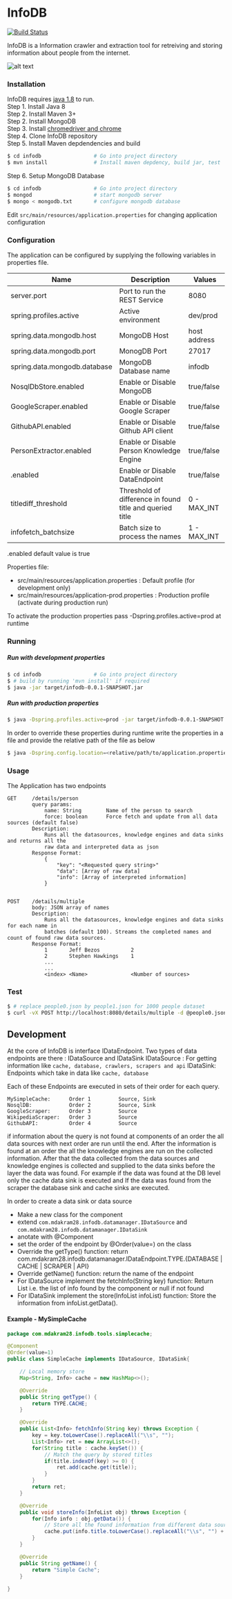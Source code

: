 # InfoDB

[![Build Status](https://travis-ci.org/mdakram28/infodb.svg?branch=master)](https://travis-ci.org/mdakram28/infodb)

InfoDB is a Information crawler and extraction tool for retreiving and storing information about people from the internet.

![alt text](https://raw.githubusercontent.com/mdakram28/infodb/master/docs/architecure.png)

### Installation

InfoDB requires [java 1.8](http://www.oracle.com/technetwork/java/javase/downloads/jdk8-downloads-2133151.html) to run. <br/>
Step 1. Install Java 8 <br/>
Step 2. Install Maven 3+ <br/>
Step 2. Install MongoDB <br/>
Step 3. Install [chromedriver and chrome](https://tecadmin.net/setup-selenium-chromedriver-on-ubuntu/) <br/>
Step 4. Clone InfoDB repository <br/>
Step 5. Install Maven depdendencies and build <br/>
```sh
$ cd infodb                 # Go into project directory
$ mvn install               # Install maven depdency, build jar, test
```
Step 6. Setup MongoDB Database
```sh
$ cd infodb                 # Go into project directory
$ mongod                    # start mongodb server
$ mongo < mongodb.txt       # configure mongodb database
```
Edit `src/main/resources/application.properties`  for changing application configuration

### Configuration

The application can be configured by supplying the following variables in properties file.

| Name | Description | Values |
| ------ | ------ | ------ |
| server.port | Port to run the REST Service | 8080 |
| spring.profiles.active | Active environment  | dev/prod | 
| spring.data.mongodb.host | MongoDB Host | host address |
| spring.data.mongodb.port | MonogDB Port | 27017 |
| spring.data.mongodb.database | MongoDB Database name | infodb |
| NosqlDbStore.enabled | Enable or Disable MongoDB | true/false |
| GoogleScraper.enabled | Enable or Disable Google Scraper | true/false |
| GithubAPI.enabled | Enable or Disable Github API client | true/false |
| PersonExtractor.enabled | Enable or Disable Person Knowledge Engine | true/false |
| <EndpointClassName>.enabled | Enable or Disable DataEndpoint | true/false |
| titlediff_threshold | Threshold of difference in found title and queried title | 0 - MAX_INT |
| infofetch_batchsize | Batch size to process the names | 1 - MAX_INT |

<EndpointClassName>.enabled default value is true

Properties file:
- src/main/resources/application.properties : Default profile (for development only)
- src/main/resources/application-prod.properties : Production profile (activate during production run)

To activate the production properties pass -Dspring.profiles.active=prod at runtime

### Running

##### Run with development properties
```sh
$ cd infodb                 # Go into project directory
$ # build by running 'mvn install' if required
$ java -jar target/infodb-0.0.1-SNAPSHOT.jar
```
##### Run with production properties
```sh
$ java -Dspring.profiles.active=prod -jar target/infodb-0.0.1-SNAPSHOT.jar
```

In order to override these properties during runtime write the properties in a file and provide the relative path of the file as below
```sh
$ java -Dspring.config.location=<relative/path/to/application.properties> -jar target/infodb-0.0.1-SNAPSHOT.jar
```


### Usage

The Application has two endpoints
```
GET     /details/person
        query params:
            name: String        Name of the person to search
            force: boolean      Force fetch and update from all data sources (default false)
        Description:
            Runs all the datasources, knowledge engines and data sinks and returns all the
            raw data and interpreted data as json
        Response Format: 
            {
                "key": "<Requested query string>"
                "data": [Array of raw data]
                "info": [Array of interpreted information]
            }


POST    /details/multiple
        body: JSON array of names
        Description:
            Runs all the datasources, knowledge engines and data sinks for each name in 
            batches (default 100). Streams the completed names and count of found raw data sources.
        Response Format:
            1       Jeff Bezos          2
            2       Stephen Hawkings    1
            ...
            ...
            <index> <Name>              <Number of sources>
```

### Test
```sh
$ # replace people0.json by people1.json for 1000 people dataset
$ curl -vX POST http://localhost:8080/details/multiple -d @people0.json --header "Content-Type: application/json"
```

## Development

At the core of InfoDB is interface IDataEndpoint. Two types of data endpoints are there : IDataSource and IDataSink
IDataSource : For getting information like `cache, database, crawlers, scrapers and api`
IDataSink: Endpoints which take in data like `cache, database`

Each of these Endpoints are executed in sets of their order for each query.
```
MySimpleCache:      Order 1         Source, Sink
NosqlDB:            Order 2         Source, Sink
GoogleScraper:      Order 3         Source
WikipediaScraper:   Order 3         Source
GithubAPI:          Order 4         Source
```

if information about the query is not found at components of an order the all data sources with next order are run until the end.
After the information is found at an order the all the knowledge engines are run on the collected information.
After that the data collected from the data sources and knowledge engines is collected and supplied to the data sinks before the layer the data was found. For example if the data was found at the DB level only the cache data sink is executed and If the data was found from the scraper the database sink and cache sinks are executed.

In order to create a data sink or data source
- Make a new class for the component
- extend `com.mdakram28.infodb.datamanager.IDataSource` and `com.mdakram28.infodb.datamanager.IDataSink`
- anotate with @Component
- set the order of the endpoint by @Order(value=<Order of component>) on the class
- Override the getType() function: return com.mdakram28.infodb.datamanager.IDataEndpoint.TYPE.{DATABASE | CACHE | SCRAPER | API}
- Override getName() function: return the name of the endpoint
- For IDataSource implement the fetchInfo(String key) function: Return List<Info> i.e. the list of info found by the component or null if not found
- For IDataSink implement the store(InfoList infoList) function: Store the information from infoList.getData().

#### Example - MySimpleCache

```java
package com.mdakram28.infodb.tools.simplecache;

@Component
@Order(value=1)
public class SimpleCache implements IDataSource, IDataSink{

    // Local memory store
	Map<String, Info> cache = new HashMap<>();

	@Override
	public String getType() {
		return TYPE.CACHE;
	}

	@Override
	public List<Info> fetchInfo(String key) throws Exception {
		key = key.toLowerCase().replaceAll("\\s", "");
		List<Info> ret = new ArrayList<>();
		for(String title : cache.keySet()) {
		    // Match the query by stored titles
			if(title.indexOf(key) >= 0) {
				ret.add(cache.get(title));
			}
		}
		return ret;
	}

	@Override
	public void storeInfo(InfoList obj) throws Exception {
		for(Info info : obj.getData()) {
		    // Store all the found information from different data sources in cache
			cache.put(info.title.toLowerCase().replaceAll("\\s", "") + " " + info.getToolName(), info);
		}
	}

	@Override
	public String getName() {
		return "Simple Cache";
	}
	
}

```
